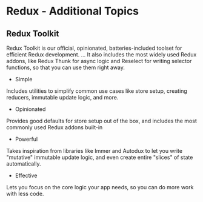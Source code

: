 # Redux - Additional Topics

## Redux Toolkit

Redux Toolkit is our official, opinionated, batteries-included toolset for efficient Redux development. ... It also includes the most widely used Redux addons, like Redux Thunk for async logic and Reselect for writing selector functions, so that you can use them right away.


- Simple

Includes utilities to simplify common use cases like store setup, creating reducers, immutable update logic, and more.

- Opinionated

Provides good defaults for store setup out of the box, and includes the most commonly used Redux addons built-in

- Powerful

Takes inspiration from libraries like Immer and Autodux to let you write "mutative" immutable update logic, and even create entire "slices" of state automatically.

- Effective

Lets you focus on the core logic your app needs, so you can do more work with less code.


